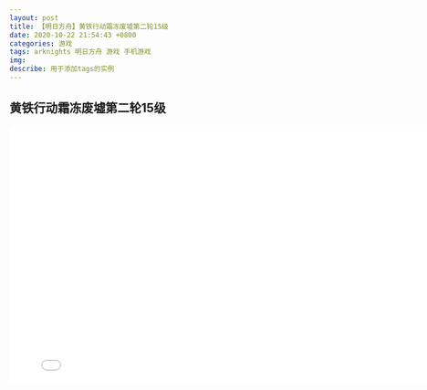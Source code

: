 ```yaml
---
layout: post
title: 【明日方舟】黄铁行动霜冻废墟第二轮15级
date: 2020-10-22 21:54:43 +0800
categories: 游戏
tags: arknights 明日方舟 游戏 手机游戏
img: 
describe: 用于添加tags的实例
---
```



## 黄铁行动霜冻废墟第二轮15级

<iframe src="//player.bilibili.com/player.html?aid=286082258&bvid=BV1Qf4y1y7bc&cid=202191542&page=1" width="800" height="450" scrolling="no" border="0" frameborder="no" framespacing="0" allowfullscreen="true"> </iframe>